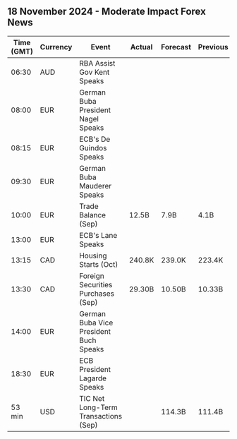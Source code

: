 ## 18 November 2024 - Moderate Impact Forex News

| Time (GMT) | Currency | Event | Actual | Forecast | Previous |
|------|----------|-------|--------|----------|----------|
| 06:30 | AUD | RBA Assist Gov Kent Speaks |  |  |  |
| 08:00 | EUR | German Buba President Nagel Speaks |  |  |  |
| 08:15 | EUR | ECB's De Guindos Speaks |  |  |  |
| 09:30 | EUR | German Buba Mauderer Speaks |  |  |  |
| 10:00 | EUR | Trade Balance (Sep) | 12.5B | 7.9B | 4.1B |
| 13:00 | EUR | ECB's Lane Speaks |  |  |  |
| 13:15 | CAD | Housing Starts (Oct) | 240.8K | 239.0K | 223.4K |
| 13:30 | CAD | Foreign Securities Purchases (Sep) | 29.30B | 10.50B | 10.33B |
| 14:00 | EUR | German Buba Vice President Buch Speaks |  |  |  |
| 18:30 | EUR | ECB President Lagarde Speaks |  |  |  |
| 53 min | USD | TIC Net Long-Term Transactions (Sep) |  | 114.3B | 111.4B |

